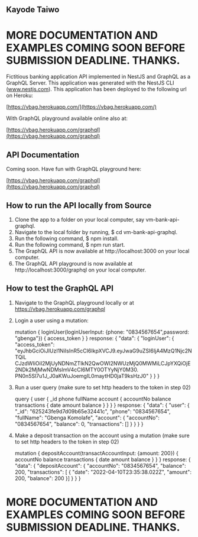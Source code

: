 ## Kayode Taiwo

# MORE DOCUMENTATION AND EXAMPLES COMING SOON BEFORE SUBMISSION DEADLINE. THANKS.

Fictitious banking application API implemented in NestJS and GraphQL as a GraphQL Server. This application was generated with the NestJS CLI (www.nestjs.com). This application has been deployed to the following url on Heroku:

[https://vbag.herokuapp.com/](https://vbag.herokuapp.com/)

With GraphQL playground available online also at:

[https://vbag.herokuapp.com/graphql](https://vbag.herokuapp.com/graphql)

## API Documentation

Coming soon. Have fun with GraphQL playground here:

[https://vbag.herokuapp.com/graphql](https://vbag.herokuapp.com/graphql)

## How to run the API locally from Source

01. Clone the app to a folder on your local computer, say vm-bank-api-graphql.
02. Navigate to the local folder by running, $ cd vm-bank-api-graphql.
03. Run the following command, $ npm install.
04. Run the following command, $ npm run start.
05. The GraphQL API is now available at http://localhost:3000 on your local computer.
05. The GraphQL API playground is now available at http://localhost:3000/graphql on your local computer.

## How to test the GraphQL API

01. Navigate to the GraphQL playground locally or at https://vbag.herokuapp.com/graphql
02. Login a user using a mutation:
   
    mutation {
	    loginUser(loginUserInput: {phone: "0834567654",password: "gbenga"}) {
        access_token
      }
    }
    response:
    {
      "data": {
        "loginUser": {
          "access_token": "eyJhbGciOiJIUzI1NiIsInR5cCI6IkpXVCJ9.eyJwaG9uZSI6IjA4MzQ1Njc2NTQiL
          CJzdWIiOiI2MjUyNDNmZTlkN2QwOWI2NWUzMjQ0MWMiLCJpYXQiOjE2NDk2MjMwNDMsImV4cCI6MTY0OTYyNjY0M30.
          PN0n5Sl7u1J_J0aKWuJoemgIL0maytHD0jaT9ksHzJ0"
        }
      }
    }

03. Run a user query (make sure to set http headers to the token in step 02)

    query {
      user {
        _id
        phone
        fullName
        account {
          accountNo
          balance
          transactions {
            date
            amount
            balance
          }
        }
      }
    }
    response:
    {
      "data": {
        "user": {
          "_id": "625243fe9d7d09b65e32441c",
          "phone": "0834567654",
          "fullName": "Gbenga Komolafe",
          "account": {
            "accountNo": "0834567654",
            "balance": 0,
            "transactions": []
          }
        }
      }
    }

04. Make a deposit transaction on the account using a mutation (make sure to set http headers to the token in step 02)

    mutation {
	    depositAccount(transactAccountInput: {amount: 200}) {
        accountNo
        balance
        transactions {
          date
          amount
          balance
        }
      }
    }
    response:
    {
      "data": {
        "depositAccount": {
          "accountNo": "0834567654",
          "balance": 200,
          "transactions": [
          {
            "date": "2022-04-10T23:35:38.022Z",
            "amount": 200,
            "balance": 200
          }]
        }
      }
    }

# MORE DOCUMENTATION AND EXAMPLES COMING SOON BEFORE SUBMISSION DEADLINE. THANKS.






